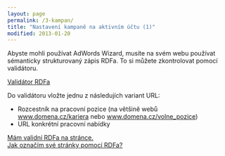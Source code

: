 ```yaml
---
layout: page
permalink: /3-kampan/
title: "Nastavení kampaně na aktivním účtu (1)"
modified: 2013-01-20
---
```


Abyste mohli používat AdWords Wizard, musíte na svém webu používat sémanticky strukturovaný zápis RDFa. To si můžete zkontrolovat pomocí validátoru.


[Validátor RDFa](http://damepraci.eu/validator)


Do validátoru vložte jednu z následujích variant URL:
* Rozcestník na pracovní pozice (na většině webů www.domena.cz/kariera nebo www.domena.cz/volne_pozice)
* URL konkrétní pracovní nabídky


<div markdown="0"><a href="{{ site.url }}/2-ucty/" class="btn">Mám validní RDFa na stránce.</a></div>		

<div markdown="0"><a href="http://damepraci.eu/validator" class="btn">Jak označím své stránky pomocí RDFa?</a></div>
